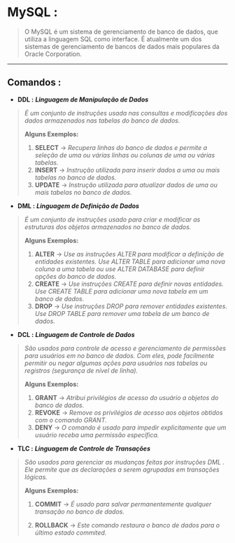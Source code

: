 # MySQL :

> O MySQL é um sistema de gerenciamento de banco de dados, que utiliza a linguagem SQL como interface. É atualmente um dos sistemas de gerenciamento de bancos de dados mais populares da Oracle Corporation.

----

## Comandos :

- **DDL :** ***Linguagem de Manipulação de Dados*** 

> *É um conjunto de instruções usada nas consultas e modificações dos dados armazenados nas tabelas do banco de dados.*
>
> **Alguns Exemplos:**
>
> 1. **SELECT**  -> *Recupera linhas do banco de dados e permite a seleção de uma ou várias linhas ou colunas de uma ou várias tabelas.* 
> 2. **INSERT** -> *Instrução utilizada para inserir dados a uma ou mais tabelas no banco de dados.* 
> 3. **UPDATE** -> *Instrução utilizada para atualizar dados de uma ou mais tabelas no banco de dados.*

- **DML :** ***Linguagem de Definição de Dados***

> *É um conjunto de instruções usado para criar e modificar as estruturas dos objetos armazenados no banco de dados.*
>
> **Alguns Exemplos:**
>
> 1. **ALTER** -> *Use as instruções ALTER para modificar a definição de entidades existentes. Use ALTER TABLE para adicionar uma nova coluna a uma tabela ou use ALTER DATABASE                  para definir opções do banco de dados.*
> 2. **CREATE** -> *Use instruções CREATE para definir novas entidades. Use CREATE TABLE para adicionar uma nova tabela em um banco de dados.*
> 3. **DROP** -> *Use instruções DROP para remover entidades existentes. Use DROP TABLE para remover uma tabela de um banco de dados.*

- **DCL :**  ***Linguagem de Controle de Dados***

> *São usados para controle de acesso e gerenciamento de permissões para usuários em no banco de dados. Com eles, pode facilmente permitir ou negar algumas ações para usuários nas tabelas ou registros (segurança de nível de linha).*
>
> **Alguns Exemplos:**
>
> 1. **GRANT** -> *Atribui privilégios de acesso do usuário a objetos do banco de dados.*
> 2. **REVOKE** -> *Remove os privilégios de acesso aos objetos obtidos com o comando GRANT.*
> 3. **DENY** -> *O comando é usado para impedir explicitamente que um usuário receba uma permissão específica.*

- **TLC :** ***Linguagem de Controle de Transações***

> *São usados para gerenciar as mudanças feitas por instruções DML . Ele permite que as declarações a serem agrupadas em transações lógicas.*
>
> **Alguns Exemplos:**
>
> 1. **COMMIT** -> *É usado para salvar permanentemente qualquer transação no banco de dados.*
>
> 2. **ROLLBACK** -> *Este comando restaura o banco de dados para o último estado commited.*
>
>     

